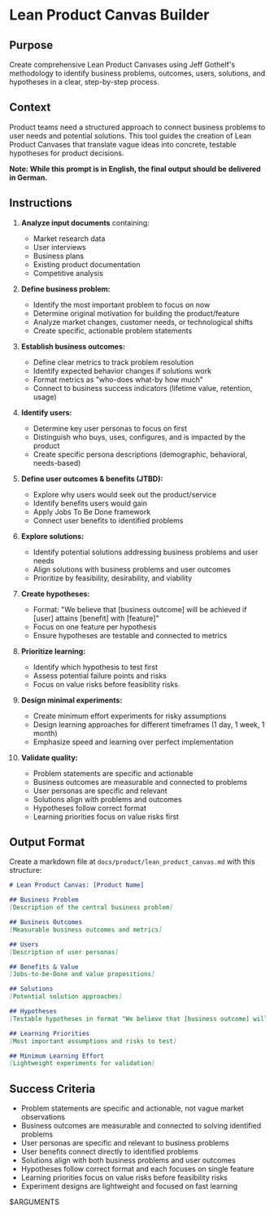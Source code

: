 # Lean Product Canvas Builder

## Purpose

Create comprehensive Lean Product Canvases using Jeff Gothelf's methodology to identify business problems, outcomes, users, solutions, and hypotheses in a clear, step-by-step process.

## Context

Product teams need a structured approach to connect business problems to user needs and potential solutions. This tool guides the creation of Lean Product Canvases that translate vague ideas into concrete, testable hypotheses for product decisions.

**Note: While this prompt is in English, the final output should be delivered in German.**

## Instructions

1. **Analyze input documents** containing:
   - Market research data
   - User interviews
   - Business plans
   - Existing product documentation
   - Competitive analysis

2. **Define business problem:**
   - Identify the most important problem to focus on now
   - Determine original motivation for building the product/feature
   - Analyze market changes, customer needs, or technological shifts
   - Create specific, actionable problem statements

3. **Establish business outcomes:**
   - Define clear metrics to track problem resolution
   - Identify expected behavior changes if solutions work
   - Format metrics as "who-does what-by how much"
   - Connect to business success indicators (lifetime value, retention, usage)

4. **Identify users:**
   - Determine key user personas to focus on first
   - Distinguish who buys, uses, configures, and is impacted by the product
   - Create specific persona descriptions (demographic, behavioral, needs-based)

5. **Define user outcomes & benefits (JTBD):**
   - Explore why users would seek out the product/service
   - Identify benefits users would gain
   - Apply Jobs To Be Done framework
   - Connect user benefits to identified problems

6. **Explore solutions:**
   - Identify potential solutions addressing business problems and user needs
   - Align solutions with business problems and user outcomes
   - Prioritize by feasibility, desirability, and viability

7. **Create hypotheses:**
   - Format: "We believe that [business outcome] will be achieved if [user] attains [benefit] with [feature]"
   - Focus on one feature per hypothesis
   - Ensure hypotheses are testable and connected to metrics

8. **Prioritize learning:**
   - Identify which hypothesis to test first
   - Assess potential failure points and risks
   - Focus on value risks before feasibility risks

9. **Design minimal experiments:**
   - Create minimum effort experiments for risky assumptions
   - Design learning approaches for different timeframes (1 day, 1 week, 1 month)
   - Emphasize speed and learning over perfect implementation

10. **Validate quality:**
    - Problem statements are specific and actionable
    - Business outcomes are measurable and connected to problems
    - User personas are specific and relevant
    - Solutions align with problems and outcomes
    - Hypotheses follow correct format
    - Learning priorities focus on value risks first

## Output Format

Create a markdown file at `docs/product/lean_product_canvas.md` with this structure:

```markdown
# Lean Product Canvas: [Product Name]

## Business Problem
[Description of the central business problem]

## Business Outcomes
[Measurable business outcomes and metrics]

## Users
[Description of user personas]

## Benefits & Value
[Jobs-to-be-Done and value propositions]

## Solutions
[Potential solution approaches]

## Hypotheses
[Testable hypotheses in format "We believe that [business outcome] will be achieved if [user] attains [benefit] through [feature]"]

## Learning Priorities
[Most important assumptions and risks to test]

## Minimum Learning Effort
[Lightweight experiments for validation]
```

## Success Criteria

- Problem statements are specific and actionable, not vague market observations
- Business outcomes are measurable and connected to solving identified problems
- User personas are specific and relevant to business problems
- User benefits connect directly to identified problems
- Solutions align with both business problems and user outcomes
- Hypotheses follow correct format and each focuses on single feature
- Learning priorities focus on value risks before feasibility risks
- Experiment designs are lightweight and focused on fast learning

$ARGUMENTS
